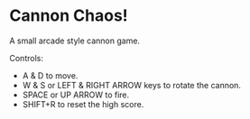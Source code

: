 # Cannon Chaos!
A small arcade style cannon game.

Controls:
- A & D to move.
- W & S or LEFT & RIGHT ARROW keys to rotate the cannon.
- SPACE or UP ARROW to fire.
- SHIFT+R to reset the high score.
